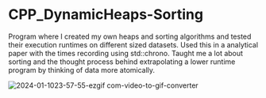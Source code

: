 # CPP_DynamicHeaps-Sorting
  Program where I created my own heaps and sorting algorithms and tested their execution runtimes on different sized datasets. Used this in a analytical paper with the times recording using std::chrono. Taught me a lot about sorting and the thought process behind extrapolating a lower runtime program by thinking of data more atomically.

![2024-01-1023-57-55-ezgif com-video-to-gif-converter](https://github.com/Kingerthanu/CPP_DynamicHeaps-Sorting/assets/76754592/62b6403b-73a4-4f43-82b7-03ef93f10c89)
